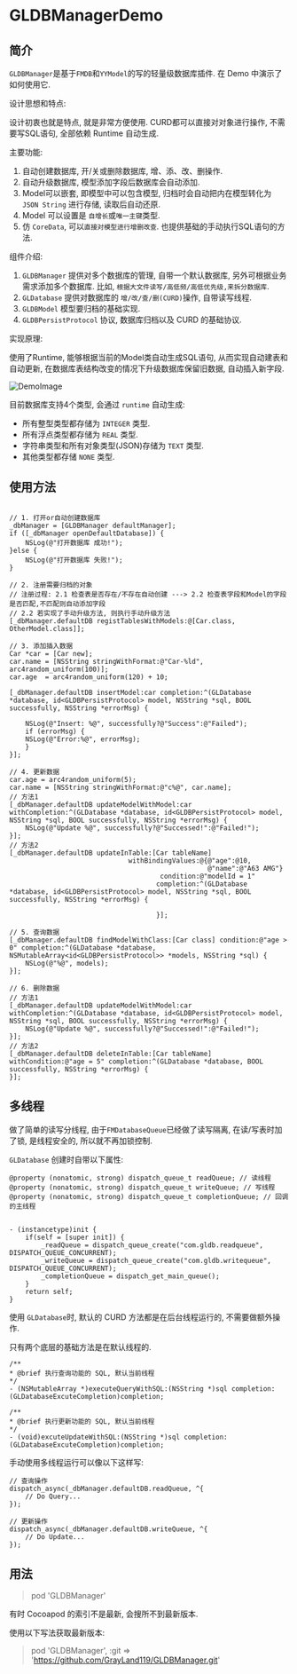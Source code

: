 # GLDBManagerDemo

## 简介

`GLDBManager`是基于`FMDB`和`YYModel`的写的轻量级数据库插件. 在 Demo 中演示了如何使用它.

设计思想和特点:

设计初衷也就是特点, 就是非常方便使用. CURD都可以直接对对象进行操作, 不需要写SQL语句, 全部依赖 Runtime 自动生成.

主要功能:

1. 自动创建数据库, 开/关或删除数据库, 增、添、改、删操作.
2. 自动升级数据库, 模型添加字段后数据库会自动添加.
3. Model可以嵌套, 即模型中可以包含模型, 归档时会自动把内在模型转化为 `JSON String` 进行存储, 读取后自动还原.
4. Model 可以设置是 `自增长`或`唯一主键`类型.
5. 仿 `CoreData`, 可以`直接对模型进行增删改查`. 也提供基础的手动执行SQL语句的方法.

组件介绍:

1. `GLDBManager` 提供对多个数据库的管理, 自带一个默认数据库, 另外可根据业务需求添加多个数据库. 比如, `根据大文件读写/高低频/高低优先级,来拆分数据库`.
2. `GLDatabase` 提供对数据库的 `增/改/查/删(CURD)`操作, 自带读写线程.
3. `GLDBModel` 模型要归档的基础实现.
4. `GLDBPersistProtocol` 协议, 数据库归档以及 CURD 的基础协议.

实现原理:

使用了Runtime, 能够根据当前的Model类自动生成SQL语句, 从而实现自动建表和自动更新, 在数据库表结构改变的情况下升级数据库保留旧数据, 自动插入新字段.

![DemoImage](https://github.com/GrayLand119/GLDBManagerDemo/blob/master/GLDBManagerDemo.jpg)

目前数据库支持4个类型, 会通过 `runtime` 自动生成:

* 所有整型类型都存储为 `INTEGER` 类型.
* 所有浮点类型都存储为 `REAL` 类型.
* 字符串类型和所有对象类型(JSON)存储为 `TEXT` 类型.
* 其他类型都存储 `NONE` 类型.

## 使用方法

```objc

// 1. 打开or自动创建数据库
_dbManager = [GLDBManager defaultManager];
if ([_dbManager openDefaultDatabase]) {
    NSLog(@"打开数据库 成功!");
}else {
    NSLog(@"打开数据库 失败!");
}

// 2. 注册需要归档的对象
// 注册过程: 2.1 检查表是否存在/不存在自动创建 ---> 2.2 检查表字段和Model的字段是否匹配,不匹配则自动添加字段
// 2.2 若实现了手动升级方法, 则执行手动升级方法
[_dbManager.defaultDB registTablesWithModels:@[Car.class, OtherModel.class]];

// 3. 添加插入数据
Car *car = [Car new];
car.name = [NSString stringWithFormat:@"Car-%ld", arc4random_uniform(100)];
car.age  = arc4random_uniform(120) + 10;

[_dbManager.defaultDB insertModel:car completion:^(GLDatabase *database, id<GLDBPersistProtocol> model, NSString *sql, BOOL successfully, NSString *errorMsg) {

    NSLog(@"Insert: %@", successfully?@"Success":@"Failed");
    if (errorMsg) {
    NSLog(@"Error:%@", errorMsg);
    }
}];

// 4. 更新数据
car.age = arc4random_uniform(5);
car.name = [NSString stringWithFormat:@"c%@", car.name];
// 方法1
[_dbManager.defaultDB updateModelWithModel:car withCompletion:^(GLDatabase *database, id<GLDBPersistProtocol> model, NSString *sql, BOOL successfully, NSString *errorMsg) {
    NSLog(@"Update %@", successfully?@"Successed!":@"Failed!");
}];
// 方法2
[_dbManager.defaultDB updateInTable:[Car tableName]
                              withBindingValues:@{@"age":@10,
                                                  @"name":@"A63 AMG"}
                                      condition:@"modelId = 1"
                                     completion:^(GLDatabase *database, id<GLDBPersistProtocol> model, NSString *sql, BOOL successfully, NSString *errorMsg) {
                                         
                                     }];

// 5. 查询数据
[_dbManager.defaultDB findModelWithClass:[Car class] condition:@"age > 0" completion:^(GLDatabase *database, NSMutableArray<id<GLDBPersistProtocol>> *models, NSString *sql) {
    NSLog(@"%@", models);
}];

// 6. 删除数据
// 方法1
[_dbManager.defaultDB updateModelWithModel:car withCompletion:^(GLDatabase *database, id<GLDBPersistProtocol> model, NSString *sql, BOOL successfully, NSString *errorMsg) {
    NSLog(@"Update %@", successfully?@"Successed!":@"Failed!");
}];
// 方法2
[_dbManager.defaultDB deleteInTable:[Car tableName] withCondition:@"age = 5" completion:^(GLDatabase *database, BOOL successfully, NSString *errorMsg) {
}];

```

## 多线程

做了简单的读写分线程, 由于`FMDatabaseQueue`已经做了读写隔离, 在读/写表时加了锁, 是线程安全的, 所以就不再加锁控制. 

`GLDatabase` 创建时自带以下属性:

```objc
@property (nonatomic, strong) dispatch_queue_t readQueue; // 读线程
@property (nonatomic, strong) dispatch_queue_t writeQueue; // 写线程
@property (nonatomic, strong) dispatch_queue_t completionQueue; // 回调的主线程


- (instancetype)init {
    if(self = [super init]) {
        _readQueue = dispatch_queue_create("com.gldb.readqueue", DISPATCH_QUEUE_CONCURRENT);
        _writeQueue = dispatch_queue_create("com.gldb.writequeue", DISPATCH_QUEUE_CONCURRENT);
        _completionQueue = dispatch_get_main_queue();
    }
    return self;
}
```
使用 `GLDatabase`时, 默认的 CURD 方法都是在后台线程运行的, 不需要做额外操作.

只有两个底层的基础方法是在默认线程的.

```objc
/**
* @brief 执行查询功能的 SQL, 默认当前线程
*/
- (NSMutableArray *)executeQueryWithSQL:(NSString *)sql completion:(GLDatabaseExcuteCompletion)completion;

/**
* @brief 执行更新功能的 SQL, 默认当前线程
*/
- (void)excuteUpdateWithSQL:(NSString *)sql completion:(GLDatabaseExcuteCompletion)completion;
```

手动使用多线程运行可以像以下这样写:

```objc
// 查询操作
dispatch_async(_dbManager.defaultDB.readQueue, ^{
    // Do Query...
});

// 更新操作
dispatch_async(_dbManager.defaultDB.writeQueue, ^{
    // Do Update...
});
```

## 用法

> pod 'GLDBManager'

有时 Cocoapod 的索引不是最新, 会搜所不到最新版本.

使用以下写法获取最新版本:

> pod 'GLDBManager', :git => 'https://github.com/GrayLand119/GLDBManager.git'

